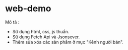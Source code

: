 # web-demo
Mô tả :
 - Sử dụng html, css, js thuần.
 - Sử dụng Fetch Api và Jsonsever.
 - Thêm sửa xóa các sản phẩm ở mục "Kênh người bán".

